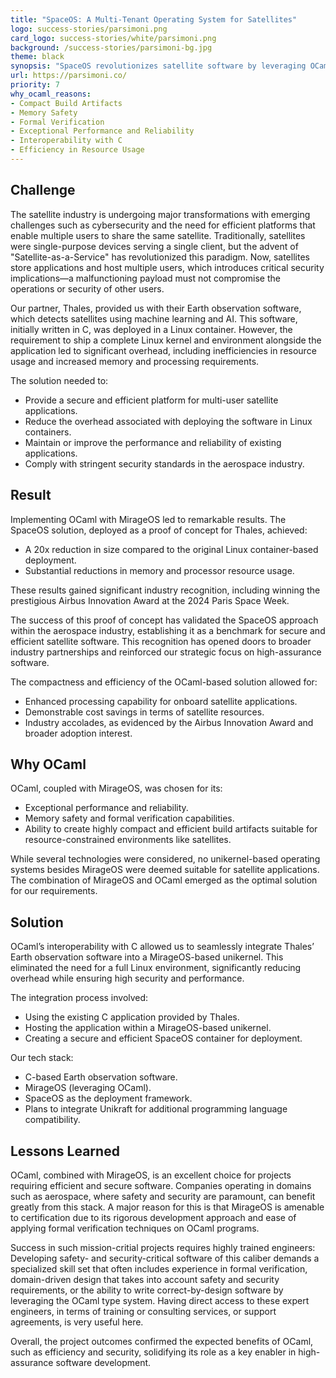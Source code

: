 ```yaml
---
title: "SpaceOS: A Multi-Tenant Operating System for Satellites"
logo: success-stories/parsimoni.png
card_logo: success-stories/white/parsimoni.png
background: /success-stories/parsimoni-bg.jpg
theme: black
synopsis: "SpaceOS revolutionizes satellite software by leveraging OCaml and MirageOS to create a secure, efficient, and lightweight platform for multi-user satellite applications, eliminating the need for bulky Linux environments."
url: https://parsimoni.co/
priority: 7
why_ocaml_reasons:
- Compact Build Artifacts
- Memory Safety
- Formal Verification
- Exceptional Performance and Reliability
- Interoperability with C
- Efficiency in Resource Usage
---
```


## Challenge

The satellite industry is undergoing major transformations with emerging challenges such as cybersecurity and the need for efficient platforms that enable multiple users to share the same satellite. Traditionally, satellites were single-purpose devices serving a single client, but the advent of "Satellite-as-a-Service" has revolutionized this paradigm. Now, satellites store applications and host multiple users, which introduces critical security implications—a malfunctioning payload must not compromise the operations or security of other users.

Our partner, Thales, provided us with their Earth observation software, which detects satellites using machine learning and AI. This software, initially written in C, was deployed in a Linux container. However, the requirement to ship a complete Linux kernel and environment alongside the application led to significant overhead, including inefficiencies in resource usage and increased memory and processing requirements.

The solution needed to:

- Provide a secure and efficient platform for multi-user satellite applications.
- Reduce the overhead associated with deploying the software in Linux containers.
- Maintain or improve the performance and reliability of existing applications.
- Comply with stringent security standards in the aerospace industry.

## Result

Implementing OCaml with MirageOS led to remarkable results. The SpaceOS solution, deployed as a proof of concept for Thales, achieved:

- A 20x reduction in size compared to the original Linux container-based deployment.
- Substantial reductions in memory and processor resource usage.

These results gained significant industry recognition, including winning the prestigious Airbus Innovation Award at the 2024 Paris Space Week.

The success of this proof of concept has validated the SpaceOS approach within the aerospace industry, establishing it as a benchmark for secure and efficient satellite software. This recognition has opened doors to broader industry partnerships and reinforced our strategic focus on high-assurance software.

The compactness and efficiency of the OCaml-based solution allowed for:

- Enhanced processing capability for onboard satellite applications.
- Demonstrable cost savings in terms of satellite resources.
- Industry accolades, as evidenced by the Airbus Innovation Award and broader adoption interest.

## Why OCaml

OCaml, coupled with MirageOS, was chosen for its:

- Exceptional performance and reliability.
- Memory safety and formal verification capabilities.
- Ability to create highly compact and efficient build artifacts suitable for resource-constrained environments like satellites.

While several technologies were considered, no unikernel-based operating systems besides MirageOS were deemed suitable for satellite applications. The combination of MirageOS and OCaml emerged as the optimal solution for our requirements.

## Solution

OCaml’s interoperability with C allowed us to seamlessly integrate Thales’ Earth observation software into a MirageOS-based unikernel. This eliminated the need for a full Linux environment, significantly reducing overhead while ensuring high security and performance.

The integration process involved:

- Using the existing C application provided by Thales.
- Hosting the application within a MirageOS-based unikernel.
- Creating a secure and efficient SpaceOS container for deployment.

Our tech stack:

- C-based Earth observation software.
- MirageOS (leveraging OCaml).
- SpaceOS as the deployment framework.
- Plans to integrate Unikraft for additional programming language compatibility.

## Lessons Learned

OCaml, combined with MirageOS, is an excellent choice for projects requiring efficient and secure software. Companies operating in domains such as aerospace, where safety and security are paramount, can benefit greatly from this stack. A major reason for this is that MirageOS is amenable to certification due to its rigorous development approach and ease of applying formal verification techniques on OCaml programs.

Success in such mission-critial projects requires highly trained engineers: Developing safety- and security-critical software of this caliber demands a specialized skill set that often includes experience in formal verification, domain-driven design that takes into account safety and security requirements, or the ability to write correct-by-design software by leveraging the OCaml type system. Having direct access to these expert engineers, in terms of training or consulting services, or support agreements, is very useful here.

Overall, the project outcomes confirmed the expected benefits of OCaml, such as efficiency and security, solidifying its role as a key enabler in high-assurance software development.